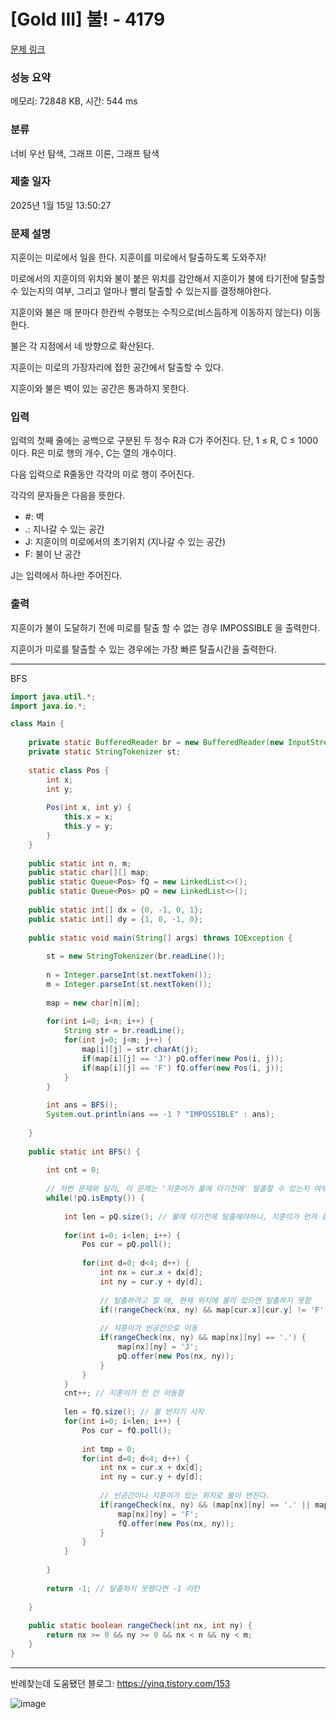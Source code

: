 # [Gold III] 불! - 4179 

[문제 링크](https://www.acmicpc.net/problem/4179) 

### 성능 요약

메모리: 72848 KB, 시간: 544 ms

### 분류

너비 우선 탐색, 그래프 이론, 그래프 탐색

### 제출 일자

2025년 1월 15일 13:50:27

### 문제 설명

<p>지훈이는 미로에서 일을 한다. 지훈이를 미로에서 탈출하도록 도와주자!</p>

<p>미로에서의 지훈이의 위치와 불이 붙은 위치를 감안해서 지훈이가 불에 타기전에 탈출할 수 있는지의 여부, 그리고 얼마나 빨리 탈출할 수 있는지를 결정해야한다.</p>

<p>지훈이와 불은 매 분마다 한칸씩 수평또는 수직으로(비스듬하게 이동하지 않는다)  이동한다. </p>

<p>불은 각 지점에서 네 방향으로 확산된다. </p>

<p>지훈이는 미로의 가장자리에 접한 공간에서 탈출할 수 있다. </p>

<p>지훈이와 불은 벽이 있는 공간은 통과하지 못한다.</p>

### 입력 

 <p>입력의 첫째 줄에는 공백으로 구분된 두 정수 R과 C가 주어진다. 단, 1 ≤ R, C ≤ 1000 이다. R은 미로 행의 개수, C는 열의 개수이다.</p>

<p>다음 입력으로 R줄동안 각각의 미로 행이 주어진다.</p>

<p> 각각의 문자들은 다음을 뜻한다.</p>

<ul>
	<li>#: 벽</li>
	<li>.: 지나갈 수 있는 공간</li>
	<li>J: 지훈이의 미로에서의 초기위치 (지나갈 수 있는 공간)</li>
	<li>F: 불이 난 공간</li>
</ul>

<p>J는 입력에서 하나만 주어진다.</p>

### 출력 

 <p>지훈이가 불이 도달하기 전에 미로를 탈출 할 수 없는 경우 IMPOSSIBLE 을 출력한다.</p>

<p>지훈이가 미로를 탈출할 수 있는 경우에는 가장 빠른 탈출시간을 출력한다. </p>

---

BFS

```java
import java.util.*;
import java.io.*;

class Main {
    
    private static BufferedReader br = new BufferedReader(new InputStreamReader(System.in));
    private static StringTokenizer st;
    
    static class Pos {
        int x;
        int y;
        
        Pos(int x, int y) {
            this.x = x;
            this.y = y;
        }
    }
    
    public static int n, m;
    public static char[][] map;
    public static Queue<Pos> fQ = new LinkedList<>();
    public static Queue<Pos> pQ = new LinkedList<>();
    
    public static int[] dx = {0, -1, 0, 1};
    public static int[] dy = {1, 0, -1, 0};
    
    public static void main(String[] args) throws IOException {
        
        st = new StringTokenizer(br.readLine());
        
        n = Integer.parseInt(st.nextToken());
        m = Integer.parseInt(st.nextToken());
        
        map = new char[n][m];
        
        for(int i=0; i<n; i++) {
            String str = br.readLine();
            for(int j=0; j<m; j++) {
                map[i][j] = str.charAt(j);
                if(map[i][j] == 'J') pQ.offer(new Pos(i, j));
                if(map[i][j] == 'F') fQ.offer(new Pos(i, j));
            }
        }
        
        int ans = BFS();
        System.out.println(ans == -1 ? "IMPOSSIBLE" : ans);
        
    }
    
    public static int BFS() {
        
        int cnt = 0;
        
        // 저번 문제와 달리, 이 문제는 '지훈이가 불에 타기전에' 탈출할 수 있는지 여부가 핵심이다.
        while(!pQ.isEmpty()) {
            
            int len = pQ.size(); // 불에 타기전에 탈출해야하니, 지훈이가 먼저 움직인다.
            
            for(int i=0; i<len; i++) {
                Pos cur = pQ.poll();
                
                for(int d=0; d<4; d++) {
                    int nx = cur.x + dx[d];
                    int ny = cur.y + dy[d];    
                    
                    // 탈출하려고 할 때, 현재 위치에 불이 있으면 탈출하지 못함
                    if(!rangeCheck(nx, ny) && map[cur.x][cur.y] != 'F') return cnt + 1; // 탈출 성공
                    
                    // 지훈이가 빈공간으로 이동
                    if(rangeCheck(nx, ny) && map[nx][ny] == '.') {
                        map[nx][ny] = 'J';
                        pQ.offer(new Pos(nx, ny));
                    }    
                }
            }
            cnt++; // 지훈이가 한 칸 이동함
            
            len = fQ.size(); // 불 번지기 시작
            for(int i=0; i<len; i++) {
                Pos cur = fQ.poll();
                
                int tmp = 0;
                for(int d=0; d<4; d++) {
                    int nx = cur.x + dx[d];
                    int ny = cur.y + dy[d];    
                    
                    // 빈공간이나 지훈이가 있는 위치로 불이 번진다.
                    if(rangeCheck(nx, ny) && (map[nx][ny] == '.' || map[nx][ny] == 'J')) { 
                        map[nx][ny] = 'F';
                        fQ.offer(new Pos(nx, ny));
                    }
                }
            }
            
        }
        
        return -1; // 탈출하지 못했다면 -1 리턴
        
    }
    
    public static boolean rangeCheck(int nx, int ny) {
        return nx >= 0 && ny >= 0 && nx < n && ny < m;
    }
}


```

---

반례찾는데 도움됐던 블로그: https://yinq.tistory.com/153

![image](https://github.com/user-attachments/assets/8fa5060e-a733-4cd9-9bd3-bd7247c418db)
